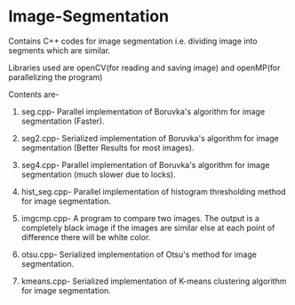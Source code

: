 # Image-Segmentation

Contains C++ codes for image segmentation i.e. dividing image into segments which are similar.

Libraries used are openCV(for reading and saving image) and openMP(for parallelizing the program)

Contents are-

1. seg.cpp- Parallel implementation of Boruvka's algorithm for image segmentation (Faster).

2. seg2.cpp- Serialized implementation of Boruvka's algorithm for image segmentation (Better Results for most images).

3. seg4.cpp- Parallel implementation of Boruvka's algorithm for image segmentation (much slower due to locks).

4. hist_seg.cpp- Parallel implementation of histogram thresholding method for image segmentation.

5. imgcmp.cpp- A program to compare two images. The output is a completely black image if the images are similar else at each point of difference there will be white color.

6. otsu.cpp- Serialized implementation of Otsu's method for image segmentation.

7. kmeans.cpp- Serialized implementation of K-means clustering algorithm for image segmentation.
